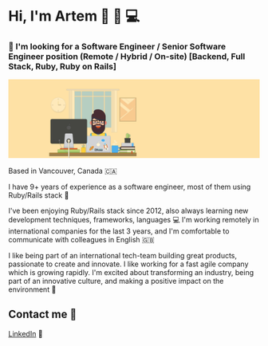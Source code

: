 # Hi, I'm Artem 👋 🙂 💻

### 👔 I'm looking for a Software Engineer / Senior Software Engineer position (Remote / Hybrid / On-site) [Backend, Full Stack, Ruby, Ruby on Rails]

![Banner cropped](https://raw.githubusercontent.com/artkirienko/artkirienko/master/banner-cropped.png)

Based in Vancouver, Canada 🇨🇦

I have 9+ years of experience as a software engineer, most of them using Ruby/Rails stack 💎

I've been enjoying Ruby/Rails stack since 2012, also always learning new development techniques, frameworks, languages 💻 I'm working remotely in international companies for the last 3 years, and I'm comfortable to communicate with colleagues in English 🇬🇧

I like being part of an international tech-team building great products, passionate to create and innovate. I like working for a fast agile company which is growing rapidly. I'm excited about transforming an industry, being part of an innovative culture, and making a positive impact on the environment 🚀

## Contact me 📨

[LinkedIn](https://www.linkedin.com/in/artkirienko/?locale=en_US) 💼
